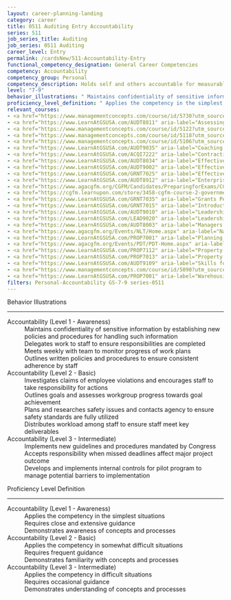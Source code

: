 ```yaml
---
layout: career-planning-landing
category: career
title: 0511 Auditing Entry Accountability
series: 511
job_series_title: Auditing
job_series: 0511 Auditing
career_level: Entry
permalink: /cardsNew/511-Accountability-Entry
functional_competency_designation: General Career Competencies
competency: Accountability
competency_group: Personal
competency_description: Holds self and others accountable for measurable high-quality, timely, and cost-effective results; determines objectives, sets priorities, and delegates work; accepts responsibility for mistakes; complies with established control systems and rules.
level: "7-9"
behavior_illustrations: " Maintains confidentiality of sensitive information by establishing new policies and procedures for handling such information  Delegates work to staff to ensure responsibilities are completed  Meets weekly with team to monitor progress of work plans  Outlines written policies and procedures to ensure consistent adherence by staff ?  Investigates claims of employee violations and encourages staff to take responsibility for actions  Outlines goals and assesses workgroup progress towards goal achievement  Plans and researches safety issues and contacts agency to ensure safety standards are fully utilized  Distributes workload among staff to ensure staff meet key deliverables ?  Implements new guidelines and procedures mandated by Congress  Accepts responsibility when missed deadlines affect major project outcome  Develops and implements internal controls for pilot program to manage potential barriers to implementation"
proficiency_level_definition: " Applies the competency in the simplest situations  Requires close and extensive guidance  Demonstrates awareness of concepts and processes ?  Applies the competency in somewhat difficult situations  Requires frequent guidance  Demonstrates familiarity with concepts and processes ?  Applies the competency in difficult situations  Requires occasional guidance  Demonstrates understanding of concepts and processes"
relevant_courses: 
- <a href="https://www.managementconcepts.com/course/id/5730?utm_source=CFOportal&utm_medium=listing&utm_campaign=CFOTTEP&utm_id=23FM" aria-label="Army PPBES Workshop - https://www.managementconcepts.com/course/id/5730?utm_source=CFOportal&utm_medium=listing&utm_campaign=CFOTTEP&utm_id=23FM">Army PPBES Workshop</a>, Management Concepts
- <a href="https://www.LearnAtGSUSA.com/AUDT8811" aria-label="Assessing Financial Related Activities and Controls (AUDT8811) - https://www.LearnAtGSUSA.com/AUDT8811">Assessing Financial Related Activities and Controls (AUDT8811)</a>, Graduate School USA (GSUSA)
- <a href="https://www.managementconcepts.com/course/id/5122?utm_source=CFOportal&utm_medium=listing&utm_campaign=CFOTTEP&utm_id=23FM" aria-label="Budget Execution - https://www.managementconcepts.com/course/id/5122?utm_source=CFOportal&utm_medium=listing&utm_campaign=CFOTTEP&utm_id=23FM">Budget Execution</a>, Management Concepts
- <a href="https://www.managementconcepts.com/course/id/5118?utm_source=CFOportal&utm_medium=listing&utm_campaign=CFOTTEP&utm_id=23FM" aria-label="Budget Formulation - https://www.managementconcepts.com/course/id/5118?utm_source=CFOportal&utm_medium=listing&utm_campaign=CFOTTEP&utm_id=23FM">Budget Formulation</a>, Management Concepts
- <a href="https://www.managementconcepts.com/course/id/5106?utm_source=CFOportal&utm_medium=listing&utm_campaign=CFOTTEP&utm_id=23FM" aria-label="Budgeting and Accounting&#58; Making the Connection - https://www.managementconcepts.com/course/id/5106?utm_source=CFOportal&utm_medium=listing&utm_campaign=CFOTTEP&utm_id=23FM">Budgeting and Accounting&#58; Making the Connection</a>, Management Concepts
- <a href="https://www.LearnAtGSUSA.com/AUDT9035" aria-label="Coaching Audit Staff for High Performance (AUDT9035) - https://www.LearnAtGSUSA.com/AUDT9035">Coaching Audit Staff for High Performance (AUDT9035)</a>, Graduate School USA (GSUSA)
- <a href="https://www.LearnAtGSUSA.com/ACQI7222" aria-label="Contracting Officer's Representative Course (ACQI7222) - https://www.LearnAtGSUSA.com/ACQI7222">Contracting Officer's Representative Course (ACQI7222)</a>, Graduate School USA (GSUSA)
- <a href="https://www.LearnAtGSUSA.com/AUDT8034" aria-label="Effective Audit Resolution, Follow-up and Implementation (AUDT8034) - https://www.LearnAtGSUSA.com/AUDT8034">Effective Audit Resolution, Follow-up and Implementation (AUDT8034)</a>, Graduate School USA (GSUSA)
- <a href="https://www.LearnAtGSUSA.com/AUDT9002" aria-label="Effective Audit Supervision (AUDT9002) - https://www.LearnAtGSUSA.com/AUDT9002">Effective Audit Supervision (AUDT9002)</a>, Graduate School USA (GSUSA)
- <a href="https://www.LearnAtGSUSA.com/GRNT7025" aria-label="Effective Grants Manager (GRNT7025) - https://www.LearnAtGSUSA.com/GRNT7025">Effective Grants Manager (GRNT7025)</a>, Graduate School USA (GSUSA)
- <a href="https://www.LearnAtGSUSA.com/AUDT8912" aria-label="Enterprise Risk Management&#58; Executive Seminar (AUDT8912) - https://www.LearnAtGSUSA.com/AUDT8912">Enterprise Risk Management&#58; Executive Seminar (AUDT8912)</a>, Graduate School USA (GSUSA)
- <a href="https://www.agacgfm.org/CGFM/Candidates/PreparingforExams/CGFMVirtualCourses.aspx" aria-label="Governmental Accounting, Financial Reporting and Budgeting (live, virtual) - https://www.agacgfm.org/CGFM/Candidates/PreparingforExams/CGFMVirtualCourses.aspx">Governmental Accounting, Financial Reporting and Budgeting (live, virtual)</a>, AGA
- <a href="https://cgfm.learnupon.com/store/3458-cgfm-course-2-governmental-accounting-financial-reporting-and-budgeting-sections-i-iii-bundle?is_bundle=1" aria-label="Governmental Accounting, Financial Reporting and Budgeting (online, self-paced) - https://cgfm.learnupon.com/store/3458-cgfm-course-2-governmental-accounting-financial-reporting-and-budgeting-sections-i-iii-bundle?is_bundle=1">Governmental Accounting, Financial Reporting and Budgeting (online, self-paced)</a>, AGA
- <a href="https://www.LearnAtGSUSA.com/GRNT7035" aria-label="Grants Performance Management and Monitoring (GRNT7035) - https://www.LearnAtGSUSA.com/GRNT7035">Grants Performance Management and Monitoring (GRNT7035)</a>, Graduate School USA (GSUSA)
- <a href="https://www.LearnAtGSUSA.com/GRNT7015" aria-label="Introduction to Grants Management (GRNT7015) - https://www.LearnAtGSUSA.com/GRNT7015">Introduction to Grants Management (GRNT7015)</a>, Graduate School USA (GSUSA)
- <a href="https://www.LearnAtGSUSA.com/AUDT9010" aria-label="Leadership, Motivation and Accountability for High Performance Audit Organizations (AUDT9010) - https://www.LearnAtGSUSA.com/AUDT9010">Leadership, Motivation and Accountability for High Performance Audit Organizations (AUDT9010)</a>, Graduate School USA (GSUSA)
- <a href="https://www.LearnAtGSUSA.com/LEAD9020" aria-label="Leadership, Motivation and Accountability for High Performance Organizations (LEAD9020) - https://www.LearnAtGSUSA.com/LEAD9020">Leadership, Motivation and Accountability for High Performance Organizations (LEAD9020)</a>, Graduate School USA (GSUSA)
- <a href="https://www.LearnAtGSUSA.com/AUDT8003" aria-label="Managers and Auditors Roles in Assessing Internal Controls (AUDT8003) - https://www.LearnAtGSUSA.com/AUDT8003">Managers and Auditors Roles in Assessing Internal Controls (AUDT8003)</a>, Graduate School USA (GSUSA)
- <a href="https://www.agacgfm.org/Events/NLT/Home.aspx" aria-label="National Leadership Training (NLT) - multi-competency training - https://www.agacgfm.org/Events/NLT/Home.aspx">National Leadership Training (NLT) - multi-competency training</a>, AGA
- <a href="https://www.LearnAtGSUSA.com/PROP7001" aria-label="Planning, Managing and Controlling a Personal Property Inventory (PROP7013) - https://www.LearnAtGSUSA.com/PROP7001">Planning, Managing and Controlling a Personal Property Inventory (PROP7013)</a>, Graduate School USA (GSUSA)
- <a href="https://www.agacgfm.org/Events/PDT/PDT-Home.aspx" aria-label="Professional Development Training (PDT) - multi-competency training - https://www.agacgfm.org/Events/PDT/PDT-Home.aspx">Professional Development Training (PDT) - multi-competency training</a>, AGA
- <a href="https://www.LearnAtGSUSA.com/PROP7112" aria-label="Property Accountability&#58; The Life Cycle (PROP7112) - https://www.LearnAtGSUSA.com/PROP7112">Property Accountability&#58; The Life Cycle (PROP7112)</a>, Graduate School USA (GSUSA)
- <a href="https://www.LearnAtGSUSA.com/PROP7013" aria-label="Property Management for Custodial Officers (PROP7103) - https://www.LearnAtGSUSA.com/PROP7013">Property Management for Custodial Officers (PROP7103)</a>, Graduate School USA (GSUSA)
- <a href="https://www.LearnAtGSUSA.com/AUDT9109" aria-label="Skills for Leading and Managing Audit Projects (AUDT9109) - https://www.LearnAtGSUSA.com/AUDT9109">Skills for Leading and Managing Audit Projects (AUDT9109)</a>, Graduate School USA (GSUSA)
- <a href="https://www.managementconcepts.com/course/id/5090?utm_source=CFOportal&utm_medium=listing&utm_campaign=CFOTTEP&utm_id=23FM" aria-label="The Federal Budget Process - https://www.managementconcepts.com/course/id/5090?utm_source=CFOportal&utm_medium=listing&utm_campaign=CFOTTEP&utm_id=23FM">The Federal Budget Process</a>, Management Concepts
- <a href="https://www.LearnAtGSUSA.com/PROP7001" aria-label="Warehousing, Operations and Disposal (PROP7001) - https://www.LearnAtGSUSA.com/PROP7001">Warehousing, Operations and Disposal (PROP7001)</a>, Graduate School USA (GSUSA)
filters: Personal-Accountability GS-7-9 series-0511
---
```


<div class="desktop:grid-col-6 margin-y-3">
  <div class="border-top-2 bg-white padding-3 shadow-5 height-full members-hover border-1px button-border border-top-blue radius-lg">
    <p class="text-bold label-color font-size-21">Behavior Illustrations</p>
    <hr class="hr-green"/>
    <dl class="text-base card-content-color"><dt>Accountability (Level 1 - Awareness)</dt><dd>Maintains confidentiality of sensitive information by establishing new policies and procedures for handling such information </dd><dd>Delegates work to staff to ensure responsibilities are completed </dd><dd>Meets weekly with team to monitor progress of work plans </dd><dd>Outlines written policies and procedures to ensure consistent adherence by staff</dd><dt>Accountability (Level 2 - Basic)</dt><dd>Investigates claims of employee violations and encourages staff to take responsibility for actions </dd><dd>Outlines goals and assesses workgroup progress towards goal achievement </dd><dd>Plans and researches safety issues and contacts agency to ensure safety standards are fully utilized </dd><dd>Distributes workload among staff to ensure staff meet key deliverables</dd><dt>Accountability (Level 3 - Intermediate)</dt><dd>Implements new guidelines and procedures mandated by Congress </dd><dd>Accepts responsibility when missed deadlines affect major project outcome </dd><dd>Develops and implements internal controls for pilot program to manage potential barriers to implementation</dd></dl>
  </div>
</div>
<div class="desktop:grid-col-6 margin-y-3">
  <div class="border-top-2 bg-white padding-3 shadow-5 height-full members-hover border-1px button-border border-top-blue radius-lg">
    <p class="text-bold label-color font-size-21">Proficiency Level Definition</p>
     <hr class="hr-green"/>
    <dl class="text-base card-content-color"><dt>Accountability (Level 1 - Awareness)</dt><dd>Applies the competency in the simplest situations </dd><dd>Requires close and extensive guidance </dd><dd>Demonstrates awareness of concepts and processes</dd><dt>Accountability (Level 2 - Basic)</dt><dd>Applies the competency in somewhat difficult situations </dd><dd>Requires frequent guidance </dd><dd>Demonstrates familiarity with concepts and processes</dd><dt>Accountability (Level 3 - Intermediate)</dt><dd>Applies the competency in difficult situations </dd><dd>Requires occasional guidance </dd><dd>Demonstrates understanding of concepts and processes</dd></dl>
  </div>
</div>